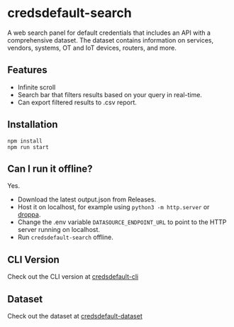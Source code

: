 # credsdefault-search
A web search panel for default credentials that includes an API with a comprehensive dataset. The dataset contains information on services, vendors, systems, OT and IoT devices, routers, and more.

## Features
- Infinite scroll
- Search bar that filters results based on your query in real-time.
- Can export filtered results to .csv report.

## Installation
```
npm install
npm run start
```

## Can I run it offline?
Yes.
- Download the latest output.json from Releases.
- Host it on localhost, for example using `python3 -m http.server` or [droppa](https://github.com/krystianbajno/droppa).
- Change the .env variable `DATASOURCE_ENDPOINT_URL` to point to the HTTP server running on localhost.
- Run `credsdefault-search` offline.

## CLI Version
Check out the CLI version at [credsdefault-cli](https://github.com/krystianbajno/credsdefault-cli)

## Dataset
Check out the dataset at [credsdefault-dataset](https://github.com/krystianbajno/credsdefault-dataset)
